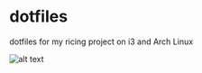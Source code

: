 # dotfiles
dotfiles for my ricing project on i3 and Arch Linux


![alt text](https://i.imgur.com/R3QzBtr.png)
